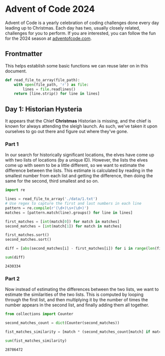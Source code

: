# Advent of Code 2024

Advent of Code is a yearly celebration of coding challenges done every day leading up to Christmas. Each day has two, usually closely related, challenges for you to perform. If you are interested, you can follow the fun for the 2024 season at [adventofcode.com](https://www.adventofcode.com/2024).

## Frontmatter

This helps establish some basic functions we can reuse later on in this document.


```python
def read_file_to_array(file_path):
    with open(file_path, 'r') as file:
        lines = file.readlines()
    return [line.strip() for line in lines]
```

## Day 1: Historian Hysteria

It appears that the Chief **Christmas** Historian is missing, and the chief is known for always attending the sleigh launch. As such, we've taken it upon ourselves to go out there and figure out where they've gone.

### Part 1

In our search for historically significant locations, the elves have come up with two lists of locations (by a unique ID). However, the lists the elves come up with seem to be a little different, so we want to estimate the difference between the lists. This estimate is calculated by reading in the smallest number from each list and getting the difference, then doing the same for the second, third smallest and so on.


```python
import re

lines = read_file_to_array('./data/1.txt')
# Use regex to capture the first and last numbers in each line
pattern = re.compile(r'(\d+)\s+(\d+)')
matches = [pattern.match(line).groups() for line in lines]

first_matches = [int(match[0]) for match in matches]
second_matches = [int(match[1]) for match in matches]

first_matches.sort()
second_matches.sort()

diff = [abs(second_matches[i] - first_matches[i]) for i in range(len(first_matches))]

sum(diff)
```




    2430334



### Part 2

Now instead of estimating the differences between the two lists, we want to estimate the similarities of the two lists. This is computed by looping through the first list, and then multiplying it by the number of times the number appears in the second list, and finally adding them all together.


```python
from collections import Counter

second_matches_count = dict(Counter(second_matches))

fist_matches_similarity = [match * (second_matches_count[match] if match in second_matches_count else 0) for match in first_matches]

sum(fist_matches_similarity)
```




    28786472


